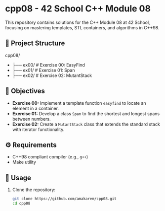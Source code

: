 # cpp08 - 42 School C++ Module 08

This repository contains solutions for the C++ Module 08 at 42 School, focusing on mastering templates, STL containers, and algorithms in C++98.

## 📁 Project Structure


cpp08/

- ├── ex00/ # Exercise 00: EasyFind
- ├── ex01/ # Exercise 01: Span
- ├── ex02/ # Exercise 02: MutantStack

## 🧠 Objectives

- **Exercise 00:** Implement a template function `easyfind` to locate an element in a container.
- **Exercise 01:** Develop a class `Span` to find the shortest and longest spans between numbers.
- **Exercise 02:** Create a `MutantStack` class that extends the standard stack with iterator functionality.

## ⚙️ Requirements

- C++98 compliant compiler (e.g., `g++`)
- Make utility

## 🚀 Usage

1. Clone the repository:

   ```bash
   git clone https://github.com/amakarem/cpp08.git
   cd cpp08

